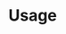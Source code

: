 # Usage

<!DOCTYPE html>
<html lang="en">
<head>
  <meta charset="UTF-8">
  <title>Videolity Embed</title>
</head>
<body>
  <!-- VideolityPlayer kullanımı -->
  <videolity-player 
    id="videolityFrame" 
    src="https://example.com/video_url_string" 
    viewRatio="16:9">
  </videolity-player>

  <!-- Videolity SDK -->
  <script src="https://example.com/videolity.sdk.js"></script>
</body>
</html>
